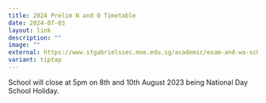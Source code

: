 ```yaml
---
title: 2024 Prelim N and O Timetable
date: 2024-07-03
layout: link
description: ""
image: ""
external: https://www.stgabrielssec.moe.edu.sg/academic/exam-and-wa-schedule/
variant: tiptap
---
```

School will close at 5pm on 8th and 10th August 2023 being National Day School Holiday.